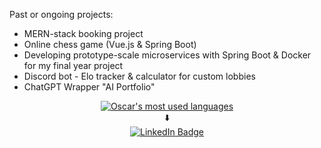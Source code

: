 Past or ongoing projects:
<ul>
  <li>MERN-stack booking project</li>
  <li>Online chess game (Vue.js & Spring Boot)</li>
  <li>Developing prototype-scale microservices with Spring Boot & Docker for my final year project</li>
  <li>Discord bot - Elo tracker & calculator for custom lobbies</li>
  <li>ChatGPT Wrapper "AI Portfolio"</li>
</ul>
<div align="center">
  <a href="https://github.com/oscarpergler" align="center">
    <img align="center" src="https://github-readme-stats.vercel.app/api/top-langs/?username=oscarpergler&theme=light&count_private=true&layout=compact" alt="Oscar's most used languages" />
  </a>
  <div>⬇️</div>
  <div id="badges">
    <a href="https://www.linkedin.com/in/oscar-pergler-99bb4a259/">
      <img src="https://img.shields.io/badge/LinkedIn-blue?style=for-the-badge&logo=linkedin&logoColor=white" alt="LinkedIn Badge"/>
    </a>
  </div>
</div>
